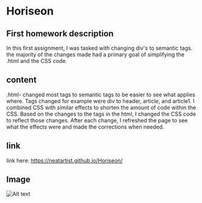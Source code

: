 # Horiseon

## First homework description 


  In this first assignment, I was tasked with changing div's to semantic tags. the majority of the changes made had a primary goal of simplifying the .html and the CSS code.


## content
 .html- changed most tags to semantic tags to be easier to see what applies where. Tags changed for example were div to header, article, and article1. I combined CSS with similar effects to shorten the amount of code within the CSS. Based on the changes to the tags in the html, I changed the CSS code to reflect those changes. After each change, I refreshed the page to see what the effects were and made the corrections when needed.


## link 
link here:  https://neatartist.github.io/Horiseon/

## Image 

![Alt text](assets/images/neatartist.github.io_Horiseon_.png)
